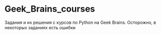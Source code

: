 # Geek_Brains_courses

Задания и их решения с курсов по Python на Geek Brains. Осторожно, в некоторых заданиях есть ошибки
